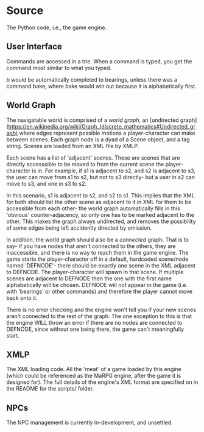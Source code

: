 # Source

The Python code, i.e., the game engine.


## User Interface

Commands are accessed in a trie. When a command is typed, you get the command most similar to what you typed.

b would be automatically completed to bearings, unless there was a command bake, where bake would win out because it is alphabetically first.

## World Graph

The navigatable world is comprised of a *world graph*, an [undirected graph](https://en.wikipedia.org/wiki/Graph_(discrete_mathematics#Undirected_graph) where edges represent possible motions a player-character can make between scenes. Each graph node is a dyad of a Scene object, and a tag string. Scenes are loaded from an XML file by XMLP.

Each scene has a list of 'adjacent' scenes. These are scenes that are directly accesssible to be moved to from the current scene the player-character is in. For example, if s1 is adjacent to s2, and s2 is adjacent to s3, the user can move from s1 to s2, but not to s3 directly- but a user in s2 can move to s3, and one in s3 to s2.

In this scenario, s1 is adjacent to s2, and s2 to s1. This implies that the XML for both should list the other scene as adjacent to it in XML for them to be accessible from each other- the world graph automatically fills in this 'obvious' counter-adjacency, so only one has to be marked adjacent to the other. This makes the graph always undirected, and removes the possibility of some edges being left accidently directed by omission.

In addition, the world graph should also be a *connected* graph. That is to say- if you have nodes that aren't connected to the others, they are inaccessible, and there is no way to reach them in the game engine. The game starts the player-character off in a default, hardcoded scene/node named 'DEFNODE'- there should be exactly one scene in the XML adjacent to DEFNODE. The player-character will spawn in that scene. If multiple scenes are adjacent to DEFNODE then the one with the first name alphabetically will be chosen. DEFNODE will not appear in the game (i.e. with 'bearings' or other commands) and therefore the player cannot move back onto it.

There is no error checking and the engine won't tell you if your new scenes aren't connected to the rest of the graph. The one exception to this is that the engine WILL throw an error if there are no nodes are connected to DEFNODE, since without one being there, the game can't meaningfully start.

## XMLP

The XML loading code. All the 'meat' of a game loaded by this engine (which could be referenced as the MaRPG engine, after the game it is designed for). The full details of the engine's XML format are specified on in the README for the scripts/ folder.

## NPCs

The NPC management is currently in-development, and unsettled.
